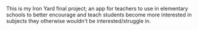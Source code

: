 This is my Iron Yard final project; an app for teachers to use in elementary schools to better encourage and teach students become more interested in subjects they otherwise wouldn't be interested/struggle in.
